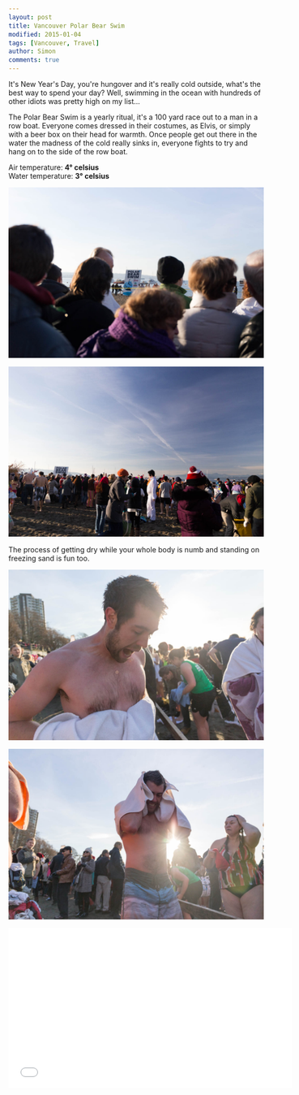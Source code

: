 ```yaml
---
layout: post
title: Vancouver Polar Bear Swim
modified: 2015-01-04
tags: [Vancouver, Travel]
author: Simon
comments: true
---
```


It's New Year's Day, you're hungover and it's really cold outside, what's the best way to spend your day? Well, swimming in the ocean with hundreds of other idiots was pretty high on my list...

The Polar Bear Swim is a yearly ritual, it's a 100 yard race out to a man in a row boat. Everyone comes dressed in their costumes, as Elvis, or simply with a beer box on their head for warmth. Once people get out there in the water the madness of the cold really sinks in, everyone fights to try and hang on to the side of the row boat.

Air temperature: **4° celsius**<br>
Water temperature: **3° celsius**

![Polar Bear Swim](../images/IMG_3340.jpg)

![Polar Bear Swim](../images/IMG_3342.jpg)

The process of getting dry while your whole body is numb and standing on freezing sand is fun too.

![Polar Bear Swim](../images/IMG_3384.jpg)

![Polar Bear Swim](../images/IMG_3393.jpg)

<iframe width="560" height="315" src="//www.youtube.com/embed/wsVommb48IQ" frameborder="0" allowfullscreen></iframe>